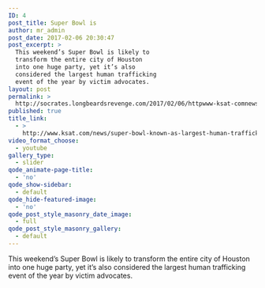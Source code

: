 ```yaml
---
ID: 4
post_title: Super Bowl is
author: mr_admin
post_date: 2017-02-06 20:30:47
post_excerpt: >
  This weekend’s Super Bowl is likely to
  transform the entire city of Houston
  into one huge party, yet it’s also
  considered the largest human trafficking
  event of the year by victim advocates.
layout: post
permalink: >
  http://socrates.longbeardsrevenge.com/2017/02/06/httpwww-ksat-comnewssuper-bowl-known-as-largest-human-trafficking-event/
published: true
title_link:
  - >
    http://www.ksat.com/news/super-bowl-known-as-largest-human-trafficking-event
video_format_choose:
  - youtube
gallery_type:
  - slider
qode_animate-page-title:
  - 'no'
qode_show-sidebar:
  - default
qode_hide-featured-image:
  - 'no'
qode_post_style_masonry_date_image:
  - full
qode_post_style_masonry_gallery:
  - default
---
```

This weekend’s Super Bowl is likely to transform the entire city of Houston into one huge party, yet it’s also considered the largest human trafficking event of the year by victim advocates.